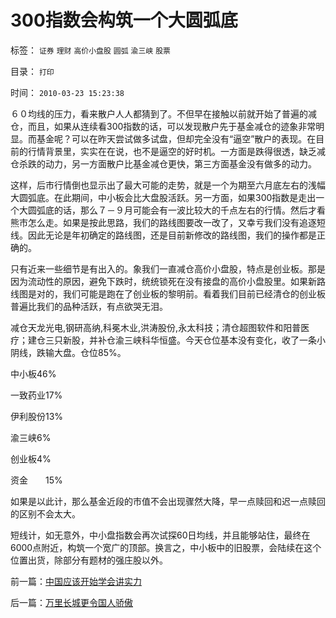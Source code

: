 # 300指数会构筑一个大圆弧底

标签： `证券` `理财` `高价小盘股` `圆弧` `渝三峡` `股票` 

目录： `打印`

时间： `2010-03-23 15:23:38`

６０均线的压力，看来散户人人都猜到了。不但早在接触以前就开始了普遍的减仓，而且，如果从连续看300指数的话，可以发现散户先于基金减仓的迹象非常明显。而基金呢？可以在昨天尝试做多试盘，但却完全没有“逼空”散户的表现。在目前的行情背景里，实实在在说，也不是逼空的好时机。一方面是跌得很透，缺乏减仓杀跌的动力，另一方面散户比基金减仓更快，第三方面基金没有做多的动力。

这样，后市行情倒也显示出了最大可能的走势，就是一个为期至六月底左右的浅幅大圆弧底。在此期间，中小板会比大盘股活跃。另一方面，如果300指数是走出一个大圆弧底的话，那么７－９月可能会有一波比较大的千点左右的行情。然后才看熊市怎么走。如果是按此思路，我们的路线图要改一改了，又幸亏我们没有追逐短线。因此无论是年初确定的路线图，还是目前新修改的路线图，我们的操作都是正确的。

只有近来一些细节是有出入的。象我们一直减仓高价小盘股，特点是创业板。那是因为流动性的原因，避免下跌时，统统锁死在没有接盘的高价小盘股里。如果新路线图是对的，我们可能是跑在了创业板的黎明前。看着我们目前已经清仓的创业板普遍比我们的品种活跃，有点欲哭无泪。

减仓天龙光电,钢研高纳,科冕木业,洪涛股份,永太科技；清仓超图软件和阳普医疗；建仓三只新股，并补仓渝三峡科华恒盛。今天仓位基本没有变化，收了一条小阴线，跌输大盘。仓位85%。

中小板46%

一致药业17%

伊利股份13%

渝三峡6%

创业板4%

资金　　15%

如果是以此计，那么基金近段的市值不会出现骤然大降，早一点赎回和迟一点赎回的区别不会太大。

短线计，如无意外，中小盘指数会再次试探60日均线，并且能够站住，最终在6000点附近，构筑一个宽广的顶部。换言之，中小板中的旧股票，会陆续在这个位置出货，除部分有题材的强庄股以外。



前一篇：[中国应该开始学会讲实力](../../../2010/3/22/中国应该开始学会讲实力.md)

后一篇：[万里长城更令国人骄傲](../../../2010/3/23/万里长城更令国人骄傲.md)